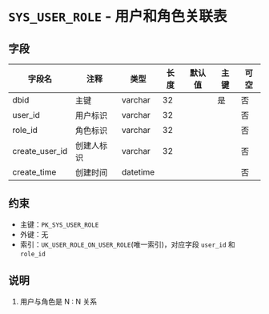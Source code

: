 # `SYS_USER_ROLE` - 用户和角色关联表

## 字段

| 字段名         | 注释       | 类型     | 长度 | 默认值 | 主键 | 可空 |
| -------------- | ---------- | -------- | ---- | ------ | ---- | ---- |
| dbid           | 主键       | varchar  | 32   |        | 是   | 否   |
| user_id        | 用户标识   | varchar  | 32   |        |      | 否   |
| role_id        | 角色标识   | varchar  | 32   |        |      | 否   |
| create_user_id | 创建人标识 | varchar  | 32   |        |      | 否   |
| create_time    | 创建时间   | datetime |      |        |      | 否   |

## 约束

* 主键：`PK_SYS_USER_ROLE`
* 外键：无
* 索引：`UK_USER_ROLE_ON_USER_ROLE`(唯一索引)，对应字段 `user_id` 和 `role_id`

## 说明

1. 用户与角色是 N : N 关系
